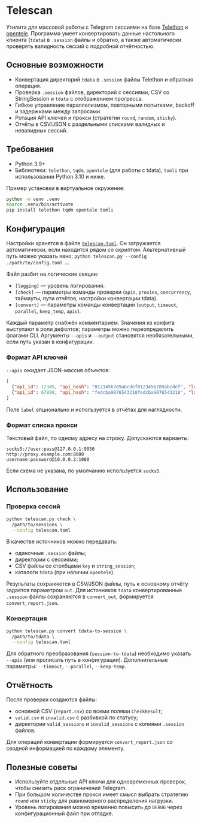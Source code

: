 # Telescan

Утилита для массовой работы с Telegram сессиями на базе [Telethon](https://github.com/LonamiWebs/Telethon) и [opentele](https://github.com/gdelgado14/opentele). Программа умеет конвертировать данные настольного клиента (`tdata`) в `.session` файлы и обратно, а также автоматически проверять валидность сессий с подробной отчётностью.

## Основные возможности

- Конвертация директорий `tdata` в `.session` файлы Telethon и обратная операция.
- Проверка `.session` файлов, директорий с сессиями, CSV со StringSession и `tdata` с отображением прогресса.
- Гибкое управление параллелизмом, повторными попытками, backoff и задержками между запросами.
- Ротация API ключей и прокси (стратегии `round`, `random`, `sticky`).
- Отчёты в CSV/JSON с раздельными списками валидных и невалидных сессий.

## Требования

- Python 3.9+
- Библиотеки: `telethon`, `tqdm`, `opentele` (для работы с tdata), `tomli` при использовании Python 3.10 и ниже.

Пример установки в виртуальное окружение:

```bash
python -m venv .venv
source .venv/bin/activate
pip install telethon tqdm opentele tomli
```

## Конфигурация

Настройки хранятся в файле [`telescan.toml`](./telescan.toml). Он загружается автоматически, если находится рядом со скриптом. Альтернативный путь можно указать явно: `python telescan.py --config ./path/to/config.toml …`.

Файл разбит на логические секции:

- `[logging]` — уровень логирования.
- `[check]` — параметры команды проверки (`apis`, `proxies`, `concurrency`, таймауты, пути отчётов, настройки конвертации tdata).
- `[convert]` — параметры команды конвертации (`output`, `timeout`, `parallel`, `keep_temp`, `apis`).

Каждый параметр снабжён комментарием. Значения из конфига выступают в роли дефолтов; параметры можно переопределить флагами CLI. Аргументы `--apis` и `--output` становятся необязательными, если путь указан в конфигурации.

### Формат API ключей

`--apis` ожидает JSON-массив объектов:

```json
[
  {"api_id": 12345, "api_hash": "0123456789abcdef0123456789abcdef", "label": "main"},
  {"api_id": 67890, "api_hash": "fedcba9876543210fedcba9876543210", "label": "backup"}
]
```

Поле `label` опционально и используется в отчётах для наглядности.

### Формат списка прокси

Текстовый файл, по одному адресу на строку. Допускаются варианты:

```
socks5://user:pass@127.0.0.1:9050
http://proxy.example.com:8080
username:password@10.0.0.2:1080
```

Если схема не указана, по умолчанию используется `socks5`.

## Использование

### Проверка сессий

```bash
python telescan.py check \
  /path/to/sessions \
  --config telescan.toml
```

В качестве источников можно передавать:

- одиночные `.session` файлы;
- директории с сессиями;
- CSV файлы со столбцами `key` и `string_session`;
- каталоги `tdata` (при наличии `opentele`).

Результаты сохраняются в CSV/JSON файлы, путь к основному отчёту задаётся параметром `out`. Для источников `tdata` конвертированные `.session` файлы сохраняются в `convert_out`, формируется `convert_report.json`.

### Конвертация

```bash
python telescan.py convert tdata-to-session \
  /path/to/tdata \
  --config telescan.toml
```

Для обратного преобразования (`session-to-tdata`) необходимо указать `--apis` (или прописать путь в конфигурации). Дополнительные параметры: `--timeout`, `--parallel`, `--keep-temp`.

## Отчётность

После проверки создаются файлы:

- основной CSV (`report.csv`) со всеми полями `CheckResult`;
- `valid.csv` и `invalid.csv` с разбивкой по статусу;
- директории `valid_sessions` и `invalid_sessions` с копиями `.session` файлов.

Для операций конвертации формируется `convert_report.json` со сводной информацией по каждому элементу.

## Полезные советы

- Используйте отдельные API ключи для одновременных проверок, чтобы снизить риск ограничений Telegram.
- При большом количестве прокси имеет смысл выбрать стратегию `round` или `sticky` для равномерного распределения нагрузки.
- Уровень логирования можно временно повысить до `DEBUG` через конфигурационный файл при отладке.
